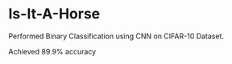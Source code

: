 # Is-It-A-Horse
Performed Binary Classification using CNN on CIFAR-10 Dataset.

Achieved 89.9% accuracy
